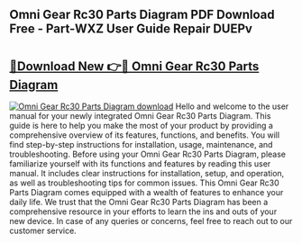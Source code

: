 ## Omni Gear Rc30 Parts Diagram PDF Download Free - Part-WXZ User Guide Repair DUEPv

# <h2><a href="http://dfukkb6.blite.top/?on=Omni+Gear+Rc30+Parts+Diagram">🔗Download New 👉🔴 Omni Gear Rc30 Parts Diagram</a></h2>

[![Omni Gear Rc30 Parts Diagram download](https://i.imgur.com/lujVjoI.png)](http://dfukkb6.blite.top/?on=Omni+Gear+Rc30+Parts+Diagram)
Hello and welcome to the user manual for your newly integrated Omni Gear Rc30 Parts Diagram. This guide is here to help you make the most of your product by providing a comprehensive overview of its features, functions, and benefits. You will find step-by-step instructions for installation, usage, maintenance, and troubleshooting. Before using your Omni Gear Rc30 Parts Diagram, please familiarize yourself with its functions and features by reading this user manual. It includes clear instructions for installation, setup, and operation, as well as troubleshooting tips for common issues. This Omni Gear Rc30 Parts Diagram comes equipped with a wealth of features to enhance your daily life. We trust that the Omni Gear Rc30 Parts Diagram has been a comprehensive resource in your efforts to learn the ins and outs of your new device. In case of any queries or concerns, feel free to reach out to our customer service.
